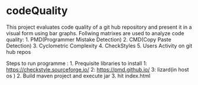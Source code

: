# codeQuality
This project evaluates code quality of a git hub repository and present it in a visual form using bar graphs. Follwing  matrixes are used to analyze code quality: 
    1. PMD(Programmer Mistake Detection)
    2. CMD(Copy Paste Detection)
    3. Cyclometric Complexity
    4. CheckStyles
    5. Users Activity on git hub repos
    
 Steps to run programme : 
    1. Prequisite libraries to install
          1: https://checkstyle.sourceforge.io/
          2: https://pmd.github.io/
          3: lizard(in host os )
    2. Build maven project and execute jar
    3. hit index.html
          
          

